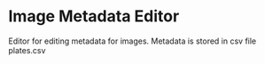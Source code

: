 # Image Metadata Editor

Editor for editing metadata for images. Metadata is stored in csv file plates.csv